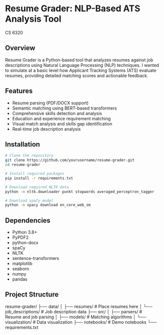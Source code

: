 # Resume Grader: NLP-Based ATS Analysis Tool

CS 6320 

## Overview
Resume Grader is a Python-based tool that analyzes resumes against job descriptions using Natural Language Processing (NLP) techniques. I wanted to simulate at a basic level how Applicant Tracking Systems (ATS) evaluate resumes, providing detailed matching scores and actionable feedback.

## Features
- Resume parsing (PDF/DOCX support)
- Semantic matching using BERT-based transformers
- Comprehensive skills detection and analysis
- Education and experience requirement matching
- Visual match analysis and skills gap identification
- Real-time job description analysis

## Installation

```bash
# Clone the repository
git clone https://github.com/yourusername/resume-grader.git
cd resume-grader

# Install required packages
pip install -r requirements.txt

# Download required NLTK data
python -m nltk.downloader punkt stopwords averaged_perceptron_tagger

# Download spaCy model
python -m spacy download en_core_web_sm
```

## Dependencies
- Python 3.8+
- PyPDF2
- python-docx
- spaCy
- NLTK
- sentence-transformers
- matplotlib
- seaborn
- numpy
- pandas

## Project Structure

resume-grader/
├── data/
│ ├── resumes/ # Place resumes here
│ └── job_descriptions/ # Job description data
├── src/
│ ├── parsers/ # Resume and job parsing
│ ├── models/ # Matching algorithms
│ └── visualization/ # Data visualization
├── notebooks/ # Demo notebooks
└── requirements.txt